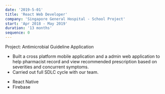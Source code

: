 ```yaml
---
date: '2019-5-01'
title: 'React Web Developer'
company: 'Singapore General Hospital - School Project'
start: 'Apr 2018 - May 2019'
duration: '13 months'
sequence: 0
---
```


Project: Antimicrobial Guideline Application

<ul class="job-desc">
    <li> Built a cross platform mobile application and a admin web application to help pharmacist record and view recommended prescription based on severities and concurrent symptoms. </li> 
    <li> Carried out full SDLC cycle with our team.</li>
</ul>

<ul class="tags">
  <li>React Native</li>
  <li>Firebase</li>
</ul>
